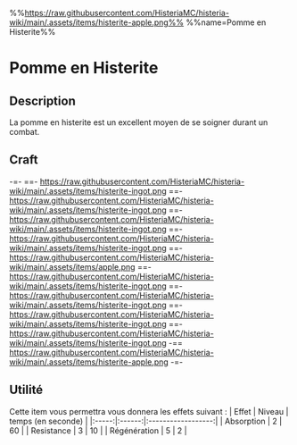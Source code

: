 %%https://raw.githubusercontent.com/HisteriaMC/histeria-wiki/main/.assets/items/histerite-apple.png%%
%%name=Pomme en Histerite%%
# Pomme en Histerite

## Description
La pomme en histerite est un excellent moyen de se soigner durant un combat.

## Craft
-=-
==- https://raw.githubusercontent.com/HisteriaMC/histeria-wiki/main/.assets/items/histerite-ingot.png
==- https://raw.githubusercontent.com/HisteriaMC/histeria-wiki/main/.assets/items/histerite-ingot.png
==- https://raw.githubusercontent.com/HisteriaMC/histeria-wiki/main/.assets/items/histerite-ingot.png
==- https://raw.githubusercontent.com/HisteriaMC/histeria-wiki/main/.assets/items/histerite-ingot.png
==- https://raw.githubusercontent.com/HisteriaMC/histeria-wiki/main/.assets/items/apple.png
==- https://raw.githubusercontent.com/HisteriaMC/histeria-wiki/main/.assets/items/histerite-ingot.png
==- https://raw.githubusercontent.com/HisteriaMC/histeria-wiki/main/.assets/items/histerite-ingot.png
==- https://raw.githubusercontent.com/HisteriaMC/histeria-wiki/main/.assets/items/histerite-ingot.png
==- https://raw.githubusercontent.com/HisteriaMC/histeria-wiki/main/.assets/items/histerite-ingot.png
-== https://raw.githubusercontent.com/HisteriaMC/histeria-wiki/main/.assets/items/histerite-apple.png
-=-

## Utilité
Cette item vous permettra vous donnera les effets suivant :
| Effet | Niveau | temps (en seconde) |
|:-----:|:------:|:------------------:|
| Absorption | 2 | 60 |
| Resistance | 3 | 10 |
| Régénération | 5 | 2 |